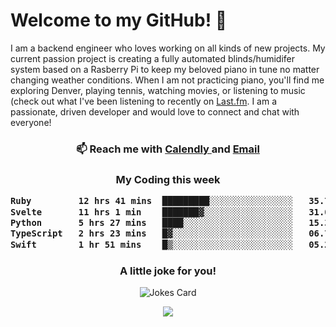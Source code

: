 <h1> Welcome to my GitHub! 👋 </h1>


  I am a backend engineer who loves working on all kinds of new projects. My current passion project is creating a fully automated blinds/humidifer system based on a Rasberry Pi to keep my beloved piano in tune no matter changing weather conditions. When I am not practicing piano, you'll find me exploring Denver, playing tennis, watching movies, or listening to music (check out what I've been listening to recently on [Last.fm](https://www.last.fm/user/mballa000). I am a passionate, driven developer and would love to connect and chat with everyone!

<h3 align = "center"> 📫 Reach me with <a href = "https://calendly.com/msbrandt00/30min"> Calendly </a> and <a href="mailto:msbrandt00@gmail.com">Email</a> 
 </h3>


 
<div align = "center"
[![Anurag's GitHub stats](https://github-readme-stats.vercel.app/api?username=mbrandt00)](https://github.com/anuraghazra/github-readme-stats)
          </div>
<h3 align="center">
  My Coding this week
<!--START_SECTION:waka-->

```txt
Ruby         12 hrs 41 mins  █████████░░░░░░░░░░░░░░░░   35.70 %
Svelte       11 hrs 1 min    ███████▓░░░░░░░░░░░░░░░░░   31.00 %
Python       5 hrs 27 mins   ████░░░░░░░░░░░░░░░░░░░░░   15.34 %
TypeScript   2 hrs 23 mins   █▓░░░░░░░░░░░░░░░░░░░░░░░   06.72 %
Swift        1 hr 51 mins    █▒░░░░░░░░░░░░░░░░░░░░░░░   05.21 %
```

<!--END_SECTION:waka-->

### A little joke for you!

![Jokes Card](https://readme-jokes.vercel.app/api?hideBorder)

<a href="https://www.linkedin.com/in/mbrandt00/"><img src="https://img.shields.io/badge/linkedin-%230077B5.svg?&style=for-the-badge&logo=linkedin&logoColor=white" /></a>
